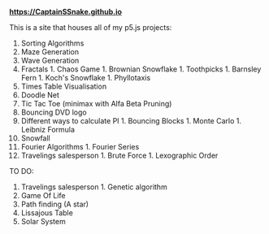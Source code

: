 **https://CaptainSSnake.github.io**

This is a site that houses all of my p5.js projects:
  1. Sorting Algorithms
  1. Maze Generation
  1. Wave Generation
  1. Fractals
    1. Chaos Game
    1. Brownian Snowflake
    1. Toothpicks
    1. Barnsley Fern
    1. Koch's Snowflake
    1. Phyllotaxis
  1. Times Table Visualisation
  1. Doodle Net
  1. Tic Tac Toe (minimax with Alfa Beta Pruning)
  1. Bouncing DVD logo
  1. Different ways to calculate PI
    1. Bouncing Blocks
    1. Monte Carlo
    1. Leibniz Formula
  1. Snowfall
  1. Fourier Algorithms
    1. Fourier Series
  1. Travelings salesperson
    1. Brute Force
    1. Lexographic Order

  TO DO:
  1. Travelings salesperson
    1. Genetic algorithm
  1. Game Of Life
  1. Path finding (A star)
  1. Lissajous Table
  1. Solar System
